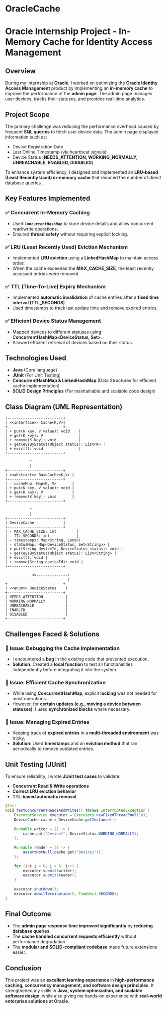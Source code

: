 # OracleCache

# Oracle Internship Project - In-Memory Cache for Identity Access Management

## **Overview**
During my internship at **Oracle**, I worked on optimizing the **Oracle Identity Access Management** product by implementing an **in-memory cache** to improve the performance of the **admin page**. The admin page manages user devices, tracks their statuses, and provides real-time analytics.

## **Project Scope**
The primary challenge was reducing the performance overhead caused by frequent **SQL queries** to fetch user device data. The admin page displayed information such as:
- Device Registration Date
- Last Online Timestamp (via heartbeat signals)
- Device Status (**NEEDS_ATTENTION, WORKING_NORMALLY, UNREACHABLE, ENABLED, DISABLED**)

To enhance system efficiency, I designed and implemented an **LRU-based (Least Recently Used) in-memory cache** that reduced the number of direct database queries.

## **Key Features Implemented**
### ✅ **Concurrent In-Memory Caching**
- Used **`ConcurrentHashMap`** to store device details and allow concurrent read/write operations.
- Ensured **thread safety** without requiring explicit locking.

### ✅ **LRU (Least Recently Used) Eviction Mechanism**
- Implemented **LRU eviction** using a **LinkedHashMap** to maintain access order.
- When the cache exceeded the **MAX_CACHE_SIZE**, the least recently accessed entries were removed.

### ✅ **TTL (Time-To-Live) Expiry Mechanism**
- Implemented **automatic invalidation** of cache entries after a **fixed time interval (TTL_SECONDS)**.
- Used timestamps to track last update time and remove expired entries.

### ✅ **Efficient Device Status Management**
- Mapped devices to different statuses using **ConcurrentHashMap<DeviceStatus, Set<String>>**.
- Allowed efficient retrieval of devices based on their status.

## **Technologies Used**
- **Java** (Core language)
- **JUnit** (For Unit Testing)
- **ConcurrentHashMap & LinkedHashMap** (Data Structures for efficient cache implementation)
- **SOLID Design Principles** (For maintainable and scalable code design)

## **Class Diagram (UML Representation)**
```
+-------------------------+
| <<interface>> Cache<K,V>|
+-------------------------+
| + put(K key, V value): void    |
| + get(K key): V                |
| + remove(K key): void          |
| + getKeysByStatus(Object status): List<K> |
| + evict(): void                |
+-------------------------+

           ^
           |
+-------------------------+
| <<abstract>> BaseCache<K,V> |
+-------------------------+
| - cacheMap: Map<K, V>       |
| + put(K key, V value): void |
| + get(K key): V             |
| + remove(K key): void       |
+-------------------------+

           ^
           |
+-------------------------+
| DeviceCache             |
+-------------------------+
| - MAX_CACHE_SIZE: int         |
| - TTL_SECONDS: int            |
| - timestamps: Map<String, Long>|
| - statusMap: Map<DeviceStatus, Set<String>> |
| + put(String deviceId, DeviceStatus status): void |
| + getKeysByStatus(Object status): List<String> |
| + evict(): void |
| + remove(String deviceId): void |
+-------------------------+

            <>--------------+
            |               |
+-------------------------+
| <<enum>> DeviceStatus    |
+-------------------------+
| NEEDS_ATTENTION          |
| WORKING_NORMALLY         |
| UNREACHABLE              |
| ENABLED                  |
| DISABLED                 |
+-------------------------+
```

## **Challenges Faced & Solutions**
### 🔴 **Issue: Debugging the Cache Implementation**
- I encountered a **bug** in the existing code that prevented execution.
- **Solution**: Created a **local function** to test all functionalities independently before integrating it into the system.

### 🔴 **Issue: Efficient Cache Synchronization**
- While using **ConcurrentHashMap**, explicit **locking** was not needed for most operations.
- However, for **certain updates (e.g., moving a device between statuses)**, I used **synchronized blocks** where necessary.

### 🔴 **Issue: Managing Expired Entries**
- Keeping track of **expired entries** in a **multi-threaded environment** was tricky.
- **Solution**: Used **timestamps** and an **eviction method** that ran periodically to remove outdated entries.

## **Unit Testing (JUnit)**
To ensure reliability, I wrote **JUnit test cases** to validate:
- **Concurrent Read & Write operations**
- **Correct LRU eviction behavior**
- **TTL-based automatic removal**

```java
@Test
void testConcurrentReadsAndWrites() throws InterruptedException {
    ExecutorService executor = Executors.newFixedThreadPool(10);
    DeviceCache cache = DeviceCache.getInstance();
    
    Runnable writer = () -> {
        cache.put("Device1", DeviceStatus.WORKING_NORMALLY);
    };
    
    Runnable reader = () -> {
        assertNotNull(cache.get("Device1"));
    };
    
    for (int i = 0; i < 5; i++) {
        executor.submit(writer);
        executor.submit(reader);
    }
    
    executor.shutdown();
    executor.awaitTermination(5, TimeUnit.SECONDS);
}
```

## **Final Outcome**
- The **admin page response time improved significantly** by **reducing database queries**.
- The **cache handled concurrent requests efficiently** without performance degradation.
- The **modular and SOLID-compliant codebase** made future extensions easier.

## **Conclusion**
This project was an **excellent learning experience** in **high-performance caching, concurrency management, and software design principles**. It strengthened my skills in **Java, system optimization, and scalable software design**, while also giving me hands-on experience with **real-world enterprise solutions at Oracle**.
